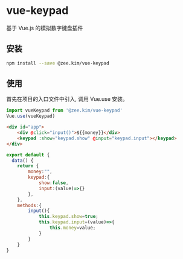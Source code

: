 vue-keypad
=============

基于 Vue.js 的模拟数字键盘插件 

## 安装

```sh
npm install --save @zee.kim/vue-keypad
```

## 使用
首先在项目的入口文件中引入, 调用 Vue.use 安装。

```javascript
import vueKeypad from '@zee.kim/vue-keypad'
Vue.use(vueKeypad)
```

```HTML
<div id="app">
    <div @click="input()">${{money}}</div>
    <keypad :show="keypad.show" @input="keypad.input"></keypad>
</div>
```

```javascript
export default {
  data() {
    return {
        money:"",
        keypad:{
            show:false,
            input:(value)=>{}
        },
    },
    methods:{
        input(){
            this.keypad.show=true;
            this.keypad.input=(value)=>{
                this.money=value;
            }
        }
    }
}
```